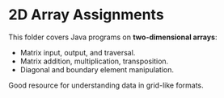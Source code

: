 # 2D Array Assignments

This folder covers Java programs on **two-dimensional arrays**:

- Matrix input, output, and traversal.
- Matrix addition, multiplication, transposition.
- Diagonal and boundary element manipulation.

Good resource for understanding data in grid-like formats.

